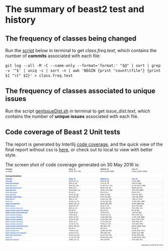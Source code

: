 # The summary of beast2 test and history

## The frequency of classes being changed

Run the [script](https://github.com/garybernhardt/dotfiles/blob/master/bin/git-churn) 
below in terminal to get _class.freq.text_, which contains the number of __commits__ associated with each file:

```batch
git log --all -M -C --name-only --format='format:' "$@" | sort | grep -v '^$' | uniq -c | sort -n | awk 'BEGIN {print "count\tfile"} {print $1 "\t" $2}' > class.freq.text
```

## The frequency of classes associated to unique issues

Run the script [genIssueDist.sh](https://github.com/CompEvol/beast2report/blob/master/genIssueDist.sh) 
in terminal to get *issue_dist.text*, which contains the number of __unique issues__ associated with each file.

## Code coverage of Beast 2 Unit tests

The report is generated by Interllij [code coverage](https://www.jetbrains.com/help/idea/2016.1/code-coverage.html), 
and the quick view of the final report without css is [here](http://htmlpreview.github.com/?https://github.com/CompEvol/beast2report/blob/master/code_coverage/index.html), 
or check out to local to view with better style.

The screen shot of code coverage generated on 30 May 2016 is:
![Image of code coverage](https://github.com/CompEvol/beast2report/blob/master/figures/code-coverage-2016-05-30.png)
